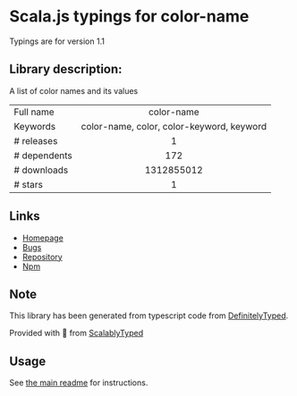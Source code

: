 
# Scala.js typings for color-name

Typings are for version 1.1

## Library description:
A list of color names and its values

|                    |                 |
| ------------------ | :-------------: |
| Full name          | color-name |
| Keywords           | color-name, color, color-keyword, keyword |
| # releases         | 1 |
| # dependents       | 172 |
| # downloads        | 1312855012 |
| # stars            | 1 |

## Links
- [Homepage](https://github.com/colorjs/color-name)
- [Bugs](https://github.com/colorjs/color-name/issues)
- [Repository](https://github.com/colorjs/color-name)
- [Npm](https://www.npmjs.com/package/color-name)
    


## Note
This library has been generated from typescript code from [DefinitelyTyped](https://definitelytyped.org).

Provided with :purple_heart: from [ScalablyTyped](https://github.com/oyvindberg/ScalablyTyped)

## Usage
See [the main readme](../../readme.md) for instructions.


